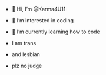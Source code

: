 - 👋 Hi, I’m @Karma4U11
- 👀 I’m interested in coding
- 🌱 I’m currently learning how to code




- I am trans
- and lesbian
- plz no judge
